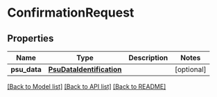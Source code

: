 # ConfirmationRequest

## Properties
Name | Type | Description | Notes
------------ | ------------- | ------------- | -------------
**psu_data** | [**PsuDataIdentification**](PsuDataIdentification.md) |  | [optional] 

[[Back to Model list]](../README.md#documentation-for-models) [[Back to API list]](../README.md#documentation-for-api-endpoints) [[Back to README]](../README.md)

